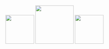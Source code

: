 <h3 align="center">
  <img src="https://cdna.artstation.com/p/assets/images/images/021/270/618/original/volkan-sozbir-swordtrans.gif?1571053034" width="90">
  <img src="https://user-images.githubusercontent.com/91535618/213900847-7a50c8fe-5a22-45f3-ad39-d6dfee38a19e.png" width="120">
  <img src="https://cdna.artstation.com/p/assets/images/images/021/270/618/original/volkan-sozbir-swordtrans.gif?1571053034" width="90">
</div>




 
